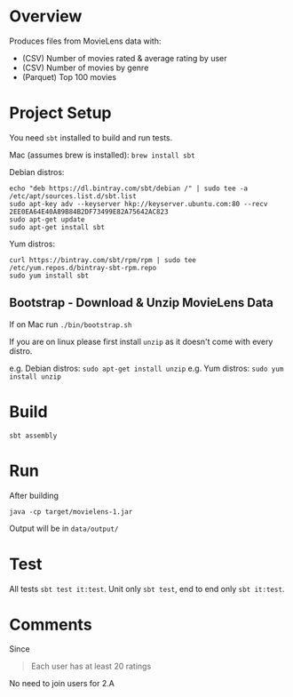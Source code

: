 # Overview

Produces files from MovieLens data with:

 - (CSV) Number of movies rated & average rating by user
 - (CSV) Number of movies by genre
 - (Parquet) Top 100 movies

# Project Setup

You need `sbt` installed to build and run tests.

Mac (assumes brew is installed): `brew install sbt`

Debian distros:

```
echo "deb https://dl.bintray.com/sbt/debian /" | sudo tee -a /etc/apt/sources.list.d/sbt.list
sudo apt-key adv --keyserver hkp://keyserver.ubuntu.com:80 --recv 2EE0EA64E40A89B84B2DF73499E82A75642AC823
sudo apt-get update
sudo apt-get install sbt
```

Yum distros:

```
curl https://bintray.com/sbt/rpm/rpm | sudo tee /etc/yum.repos.d/bintray-sbt-rpm.repo
sudo yum install sbt
```

## Bootstrap - Download & Unzip MovieLens Data

If on Mac run `./bin/bootstrap.sh`

If you are on linux please first install `unzip` as it doesn't come with every distro.

e.g. Debian distros: `sudo apt-get install unzip`
e.g. Yum distros: `sudo yum install unzip`

# Build

`sbt assembly`

# Run

After building

`java -cp target/movielens-1.jar`

Output will be in `data/output/`

# Test

All tests `sbt test it:test`. Unit only `sbt test`, end to end only `sbt it:test`.

# Comments

Since

> Each user has at least 20 ratings

No need to join users for 2.A
